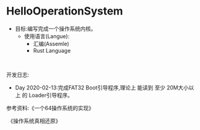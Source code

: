 # HelloOperationSystem

- 目标:编写完成一个操作系统内核。
  - 使用语言(Langue):
    - 汇编(Assemle)
    - Rust Language





​			



开发日志:

- Day 2020-02-13:完成FAT32 Boot引导程序,理论上 能读到 至少 20M大小以上 的 Loader引导程序。



参考资料:《一个64操作系统的实现》

​				《操作系统真相还原》